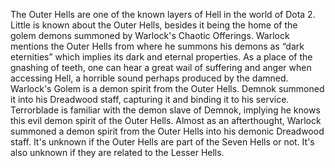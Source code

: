 The Outer Hells are one of the known layers of Hell in the world of Dota 2.
Little is known about the Outer Hells, besides it being the home of the golem demons summoned by Warlock's  Chaotic Offerings. Warlock mentions the Outer Hells from where he summons his demons as “dark eternities” which implies its dark and eternal properties.
As a place of the gnashing of teeth, one can hear a great wail of suffering and anger when accessing Hell, a horrible sound perhaps produced by the damned.
Warlock's Golem is a demon spirit from the Outer Hells. Demnok summoned it into his Dreadwood staff, capturing it and binding it to his service.
Terrorblade is familiar with the demon slave of Demnok, implying he knows this evil demon spirit of the Outer Hells.
Almost as an afterthought,  Warlock summoned a demon spirit from the Outer Hells into his demonic Dreadwood staff.
It's unknown if the Outer Hells are part of the Seven Hells or not. It's also unknown if they are related to the Lesser Hells.
